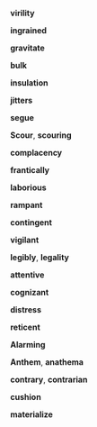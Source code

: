 
**virility**

**ingrained**

**gravitate** 

**bulk** 

**insulation**

**jitters**  

**segue**

**Scour**, **scouring**  

**complacency** 

**frantically**  

**laborious**

**rampant**  

**contingent**

**vigilant**  

**legibly**, **legality**  

**attentive**  

**cognizant**

**distress**  

**reticent**  

**Alarming** 

**Anthem**, **anathema**  

**contrary**, **contrarian**  

**cushion**  

**materialize**
